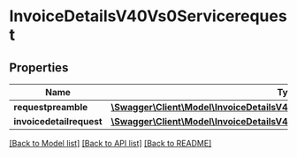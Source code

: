 # InvoiceDetailsV40Vs0Servicerequest

## Properties
Name | Type | Description | Notes
------------ | ------------- | ------------- | -------------
**requestpreamble** | [**\Swagger\Client\Model\InvoiceDetailsV40Vs0ServicerequestRequestpreamble**](InvoiceDetailsV40Vs0ServicerequestRequestpreamble.md) |  | [optional] 
**invoicedetailrequest** | [**\Swagger\Client\Model\InvoiceDetailsV40Vs0ServicerequestInvoicedetailrequest**](InvoiceDetailsV40Vs0ServicerequestInvoicedetailrequest.md) |  | [optional] 

[[Back to Model list]](../../README.md#documentation-for-models) [[Back to API list]](../../README.md#documentation-for-api-endpoints) [[Back to README]](../../README.md)

